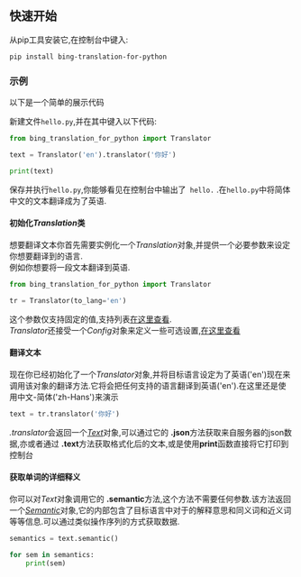 ## 快速开始
从pip工具安装它,在控制台中键入:

    pip install bing-translation-for-python


### 示例
以下是一个简单的展示代码

新建文件`hello.py`,并在其中键入以下代码:
```python
from bing_translation_for_python import Translator

text = Translator('en').translator('你好')

print(text)
```
保存并执行`hello.py`,你能够看见在控制台中输出了` hello.` .在`hello.py`中将简体中文的文本翻译成为了英语.

<!-- TODO 未定义的url链接-->
#### 初始化*Translation*类
想要翻译文本你首先需要实例化一个*Translation*对象,并提供一个必要参数来设定你想要翻译到的语言.<br>例如你想要将一段文本翻译到英语.
```python
from bing_translation_for_python import Translator

tr = Translator(to_lang='en')
```
这个参数仅支持固定的值,支持列表[在这里查看]().<br>
*Translator*还接受一个*Config*对象来定义一些可选设置,[在这里查看]()

#### 翻译文本
现在你已经初始化了一个*Translator*对象,并将目标语言设定为了英语('en')现在来调用该对象的翻译方法.它将会把任何支持的语言翻译到英语('en').在这里还是使用中文-简体('zh-Hans')来演示
```python
text = tr.translator('你好')
```
*.translator*会返回一个[*Text*]()对象,可以通过它的 **.json**方法获取来自服务器的json数据,亦或者通过 **.text**方法获取格式化后的文本,或是使用**print**函数直接将它打印到控制台

#### 获取单词的详细释义
你可以对*Text*对象调用它的 **.semantic**方法,这个方法不需要任何参数.该方法返回一个[*Semantic*]()对象,它的内部包含了目标语言中对于的解释意思和同义词和近义词等等信息.可以通过类似操作序列的方式获取数据.
```python
semantics = text.semantic()

for sem in semantics:
    print(sem)
```
